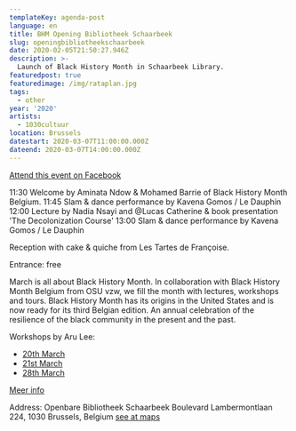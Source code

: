 ```yaml
---
templateKey: agenda-post
language: en
title: BHM Opening Bibliotheek Schaarbeek
slug: openingbibliotheekschaarbeek
date: 2020-02-05T21:50:27.946Z
description: >-
  Launch of Black History Month in Schaarbeek Library.
featuredpost: true
featuredimage: /img/rataplan.jpg
tags:
  - other
year: '2020'
artists:
  - 1030cultuur
location: Brussels
datestart: 2020-03-07T11:00:00.000Z
dateend: 2020-03-07T14:00:00.000Z
---
```

[Attend this event on Facebook](https://www.facebook.com/events/192507748501082/)


11:30 Welcome by Aminata Ndow & Mohamed Barrie of Black History Month Belgium.
11:45 Slam & dance performance by Kavena Gomos / Le Dauphin
12:00 Lecture by Nadia Nsayi and @Lucas Catherine & book presentation 'The Decolonization Course'
13:00 Slam & dance performance by Kavena Gomos / Le Dauphin

Reception with cake & quiche from Les Tartes de Françoise.

Entrance: free

March is all about Black History Month. In collaboration with Black History Month Belgium from OSU vzw, we fill the month with lectures, workshops and tours. Black History Month has its origins in the United States and is now ready for its third Belgian edition. An annual celebration of the resilience of the black community in the present and the past.


Workshops by Aru Lee:
- [20th March](https://www.facebook.com/events/775032813019410/)
- [21st March](https://www.facebook.com/events/527380654560234/)
- [28th March](https://www.facebook.com/events/192525815161549/)

[Meer info](https://schaarbeek.bibliotheek.be/en/node/163)

Address: Openbare Bibliotheek Schaarbeek
Boulevard Lambermontlaan 224, 1030 Brussels, Belgium [see at maps](https://goo.gl/maps/bkLkG5GcL5z8RCtq6)

